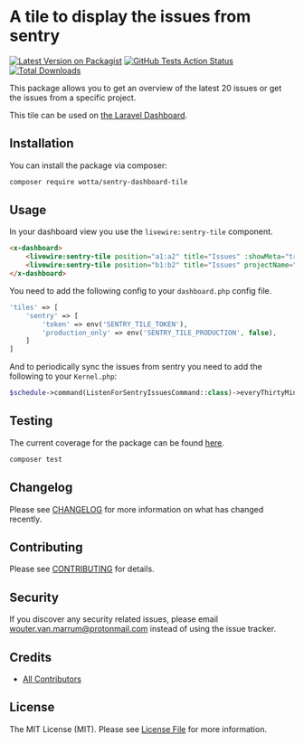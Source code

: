 # A tile to display the issues from sentry

[![Latest Version on Packagist](https://img.shields.io/packagist/v/wotta/sentry-dashboard-tile.svg?style=flat-square)](https://packagist.org/packages/wotta/sentry-dashboard-tile)
[![GitHub Tests Action Status](https://img.shields.io/github/workflow/status/wotta/laravel-dashboard-sentry-tile/run-tests?label=tests)](https://github.com/wotta/laravel-dashboard-sentry-tile/actions?query=workflow%3Arun-tests+branch%3Amaster)
[![Total Downloads](https://img.shields.io/packagist/dt/wotta/sentry-dashboard-tile.svg?style=flat-square)](https://packagist.org/packages/wotta/sentry-dashboard-tile)

This package allows you to get an overview of the latest 20 issues or get the issues from a specific project.

This tile can be used on [the Laravel Dashboard](https://docs.spatie.be/laravel-dashboard).

## Installation

You can install the package via composer:

```bash
composer require wotta/sentry-dashboard-tile
```

## Usage

In your dashboard view you use the `livewire:sentry-tile` component.

```html
<x-dashboard>
    <livewire:sentry-tile position="a1:a2" title="Issues" :showMeta="true" :refresh-interval-in-seconds="30" />
    <livewire:sentry-tile position="b1:b2" title="Issues" projectName="your-project" :showMeta="false" :refresh-interval-in-seconds="30" />
</x-dashboard>
```

You need to add the following config to your `dashboard.php` config file.
```php
'tiles' => [
    'sentry' => [
        'token' => env('SENTRY_TILE_TOKEN'),
        'production_only' => env('SENTRY_TILE_PRODUCTION', false),
    ]
]
```

And to periodically sync the issues from sentry you need to add the following to your `Kernel.php`:
```php
$schedule->command(ListenForSentryIssuesCommand::class)->everyThirtyMinutes();
```

## Testing

The current coverage for the package can be found [here](https://sentry-dashboard-tile.vercel.app).

``` bash
composer test
```

## Changelog

Please see [CHANGELOG](CHANGELOG.md) for more information on what has changed recently.

## Contributing

Please see [CONTRIBUTING](CONTRIBUTING.md) for details.

## Security

If you discover any security related issues, please email wouter.van.marrum@protonmail.com instead of using the issue tracker.

## Credits

- [All Contributors](../../contributors)

## License

The MIT License (MIT). Please see [License File](LICENSE.md) for more information.
